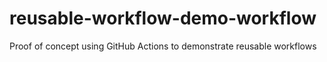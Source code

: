 # reusable-workflow-demo-workflow
Proof of concept using GitHub Actions to demonstrate reusable workflows
